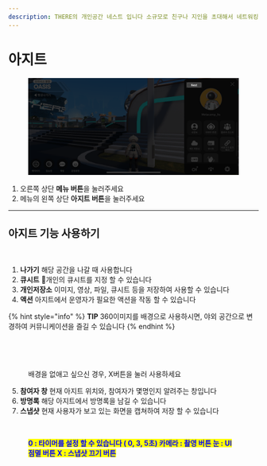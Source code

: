 ```yaml
---
description: THERE의 개인공간 네스트 입니다 소규모로 친구나 지인을 초대해서 네트워킹 해보세요
---
```


# 아지트

<figure><img src="../.gitbook/assets/IMG_1194.png" alt=""><figcaption></figcaption></figure>

1. 오른쪽 상단 **메뉴 버튼**을 눌러주세요
2. 메뉴의 왼쪽 상단 **아지트 버튼**을 눌러주세요



***

## 아지트 기능 사용하기

<figure><img src="../.gitbook/assets/스크린샷-2023-11-10-오후-5.15.55 (1).png" alt=""><figcaption></figcaption></figure>

1. **나가기**   해당 공간을 나갈 때 사용합니다
2. **큐시트** 개인의 큐시트를 지정 할 수 있습니다&#x20;
3. **개인저장소** 이미지, 영상, 파일, 큐시트 등을 저장하여 사용할 수 있습니다&#x20;
4. **액션**  아지트에서 운영자가 필요한 액션을 작동 할 수 있습니다&#x20;

{% hint style="info" %}
**TIP** 360이미지를 배경으로 사용하시면, 야외 공간으로 변경하여 커뮤니케이션을 즐길 수 있습니다
{% endhint %}

<figure><img src="../.gitbook/assets/스크린샷 2023-11-10 오후 6.07.08.png" alt=""><figcaption></figcaption></figure>

<figure><img src="../.gitbook/assets/스크린샷-2023-11-10-오후-6.10.50.png" alt=""><figcaption><p>배경을 없애고 싶으신 경우, X버튼을 눌러 사용하세요</p></figcaption></figure>

5. **참여자 창**  현재 아지트 위치와, 참여자가 몇명인지 알려주는 창입니다&#x20;
6. **방명록**  해당 아지트에서 방명록을 남길 수 있습니다&#x20;
7. **스냅샷**  현재 사용자가 보고 있는 화면을 캡쳐하여 저장 할 수 있습니다&#x20;

<figure><img src="../.gitbook/assets/스크린샷-2023-11-10-오후-6.15.27 (2).png" alt=""><figcaption><p><mark style="color:blue;"><strong>0 : 타이머를 설정 할 수 있습니다 ( 0, 3, 5초)        카메라 : 촬영 버튼         눈 : UI 점멸 버튼         X : 스냅샷 끄기 버튼</strong></mark></p></figcaption></figure>

